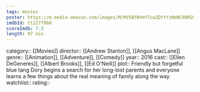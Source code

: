 ```yaml
---
tags: movies
poster: https://m.media-amazon.com/images/M/MV5BYWVmYTcwZDYtYzNmNC00M2U2LWFjZWYtOWRlY2NiNjc5ZjdiXkEyXkFqcGdeQXVyNjY5Mjg5MjA@._V1_SX300.jpg
imdbId: tt2277860
scoreImdb: 7.3
length: 97 min
---
```


category:: [[Movies]]
director:: [[Andrew Stanton]], [[Angus MacLane]]
genre:: [[Animation]], [[Adventure]], [[Comedy]]
year:: 2016
cast:: [[Ellen DeGeneres]], [[Albert Brooks]], [[Ed O'Neill]]
plot:: Friendly but forgetful blue tang Dory begins a search for her long-lost parents and everyone learns a few things about the real meaning of family along the way.
watchlist::
rating::
